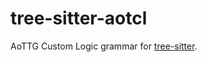 # tree-sitter-aotcl

AoTTG Custom Logic grammar for [tree-sitter](https://github.com/tree-sitter/tree-sitter).
